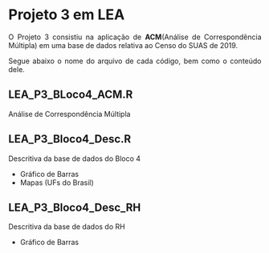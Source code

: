 <div style="text-align: justify">

# Projeto 3 em LEA

O Projeto 3 consistiu na aplicação de **ACM**(Análise de Correspondência Múltipla) em uma base de dados relativa ao Censo do SUAS de 2019. 

Segue abaixo o nome do arquivo de cada código, bem como o conteúdo dele.

## LEA_P3_BLoco4_ACM.R

Análise de Correspondência Múltipla
  
## LEA_P3_Bloco4_Desc.R
 
Descritiva da base de dados do Bloco 4
  - Gráfico de Barras
  - Mapas (UFs do Brasil)
 
## LEA_P3_Bloco4_Desc_RH
  
Descritiva da base de dados do RH
  - Gráfico de Barras
